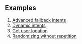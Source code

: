 ## Examples

1. [Advanced fallback intents](advanced-fallback-intent)
1. [Dynamic intents](dynamic-intents)
1. [Get user location](get-user-location)
1. [Randomizing without repetition](randomizing-without-repetition)